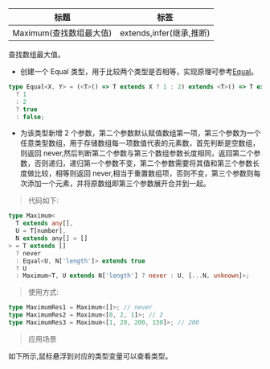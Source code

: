 | 标题                    | 标签                     |
| ----------------------- | ------------------------ |
| Maximum(查找数组最大值) | extends,infer(继承,推断) |

查找数组最大值。

- 创建一个 Equal 类型，用于比较两个类型是否相等，实现原理可参考[Equal](codes/typescript/Equal.md)。

```ts
type Equal<X, Y> = (<T>() => T extends X ? 1 : 2) extends <T>() => T extends Y
  ? 1
  : 2
  ? true
  : false;
```

- 为该类型新增 2 个参数，第二个参数默认赋值数组第一项，第三个参数为一个任意类型数组，用于存储数组每一项数值代表的元素数，首先判断是空数组，则返回 never,然后判断第二个参数与第三个数组参数长度相同，返回第二个参数，否则递归，递归第一个参数不变，第二个参数需要将其值和第三个参数长度做比较，相等则返回 never,相当于重置数组项，否则不变，第三个参数则每次添加一个元素，并将原数组即第三个参数展开合并到一起。

> 代码如下:

```ts
type Maximum<
  T extends any[],
  U = T[number],
  N extends any[] = []
> = T extends []
  ? never
  : Equal<U, N['length']> extends true
  ? U
  : Maximum<T, U extends N['length'] ? never : U, [...N, unknown]>;
```

> 使用方式:

```ts
type MaximumRes1 = Maximum<[]>; // never
type MaximumRes2 = Maximum<[0, 2, 1]>; // 2
type MaximumRes3 = Maximum<[1, 20, 200, 150]>; // 200
```

> 应用场景

如下所示,鼠标悬浮到对应的类型变量可以查看类型。

<div class="code-editor" data-url="codes/typescript/demo/Maximum.ts" data-language="typescript"></div>
